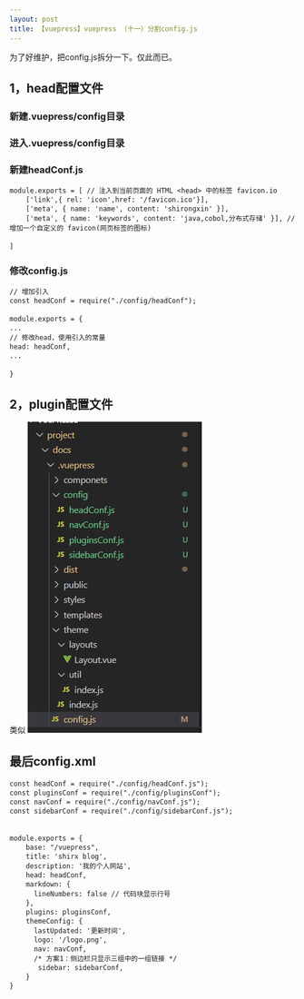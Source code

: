 ```yaml
---
layout: post
title: 【vuepress】vuepress （十一）分割config.js
---
```


为了好维护，把config.js拆分一下。仅此而已。


## 1，head配置文件
### 新建.vuepress/config目录
### 进入.vuepress/config目录
### 新建headConf.js
```
module.exports = [ // 注入到当前页面的 HTML <head> 中的标签 favicon.io
    ['link',{ rel: 'icon',href: '/favicon.ico'}],
    ['meta', { name: 'name', content: 'shirongxin' }],
    ['meta', { name: 'keywords', content: 'java,cobol,分布式存储' }], // 增加一个自定义的 favicon(网页标签的图标)

]
```
### 修改config.js
```
// 增加引入
const headConf = require("./config/headConf");

module.exports = {
...
// 修改head，使用引入的常量
head: headConf,
...

}

```

## 2，plugin配置文件
类似
![](/images/2020-07-22-20-32-44.png)
## 最后config.xml
```
const headConf = require("./config/headConf.js");
const pluginsConf = require("./config/pluginsConf");
const navConf = require("./config/navConf.js");
const sidebarConf = require("./config/sidebarConf.js");


module.exports = {
    base: "/vuepress",
    title: 'shirx blog',
    description: '我的个人网站',
    head: headConf,
    markdown: {
      lineNumbers: false // 代码块显示行号
    },
    plugins: pluginsConf,
    themeConfig: {
      lastUpdated: '更新时间',
      logo: '/logo.png',
      nav: navConf,
      /* 方案1：侧边栏只显示三组中的一组链接 */
       sidebar: sidebarConf,
    }
}
```

